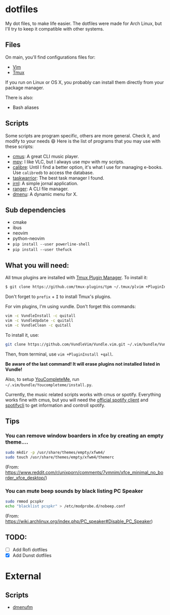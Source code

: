 # dotfiles
My dot files, to make life easier. The dotfiles were made for Arch Linux, but I'll try to keep it compatible with other systems.

## Files
On main, you'll find configurations files for:
- [Vim](https://www.vim.org/)
- [Tmux](https://github.com/tmux/tmux)

If you run on Linux or OS X, you probably can install them directly from your package manager.

There is also:
- Bash aliases

## Scripts
Some scripts are program specific, others are more general. Check it, and modify to your needs :smile:
Here is the list of programs that you may use with these scripts:
- [cmus](https://cmus.github.io/): A great CLI music player.
- [mpv](https://mpv.io/): I like VLC, but I always use mpv with my scripts.
- [calibre](https://calibre-ebook.com/): Until I find a better option, it's what I use for managing e-books. Use `calibredb` to access the database.
- [taskwarrior](https://taskwarrior.org/): The best task manager I found.
- [jrnl](https://jrnl.sh/): A simple jornal application.
- [ranger](https://github.com/ranger/ranger): A CLI file manager.
- [dmenu](http://tools.suckless.org/dmenu/): A dynamic menu for X.

## Sub dependencies
- cmake
- ibus
- neovim
- python-neovim
- `pip install --user powerline-shell`
- `pip install --user thefuck`

## What you will need:
All tmux plugins are installed with [Tmux Plugin Manager](https://github.com/tmux-plugins/tpm). To install it:
```bash
$ git clone https://github.com/tmux-plugins/tpm ~/.tmux/plvim +PluginInstall +qallugins/tpm
```

Don't forget to `prefix` + <kbd>I</kbd> to install Tmux's plugins.

For vim plugins, I'm using vundle. Don't forget this commands:
```bash
vim -c VundleInstall -c quitall
vim -c VundleUpdate -c quitall
vim -c VundleClean -c quitall
```

To install it, use:
```bash
git clone https://github.com/VundleVim/Vundle.vim.git ~/.vim/bundle/Vundle.vim
```

Then, from terminal, use `vim +PluginInstall +qall`.

**Be aware of the last command! It will erase plugins not installed listed in Vundle!**

Also, to setup [YouCompleteMe](https://github.com/ycm-core/YouCompleteMe), run `~/.vim/bundle/Youcompleteme/install.py`.

Currently, the music related scripts works with cmus or spotify. Everything works fine with cmus, but you will need the [official spotify client](https://www.spotify.com/br/download/linux/) and [spotifycli](https://github.com/pwittchen/spotify-cli-linux) to get information and controll spotify.

## Tips
### You can remove window boarders in xfce by creating an empty theme....
```bash
sudo mkdir -p /usr/share/themes/empty/xfwm4/
sudo touch /usr/share/themes/empty/xfwm4/themerc
```
(From: https://www.reddit.com/r/unixporn/comments/7vmnim/xfce_minimal_no_border_xfce_desktop/)

### You can mute beep sounds by black listing PC Speaker
```bash
sudo rmmod pcspkr
echo "blacklist pcspkr" > /etc/modprobe.d/nobeep.conf
```
(From: https://wiki.archlinux.org/index.php/PC_speaker#Disable_PC_Speaker)

## TODO:
- [ ] Add Rofi dotfiles
- [x] Add Dunst dotfiles

# External
## Scripts
- [dmenufm](https://github.com/huijunchen9260/dmenufm)
